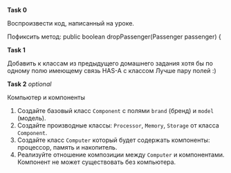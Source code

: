 **Task 0** 

Воспроизвести код, написанный на уроке.

Пофиксить метод: public boolean dropPassenger(Passenger passenger) {

**Task 1**

Добавить к классам из предыдущего домашнего задания хотя бы по одному полю имеющему связь HAS-A с классом
Лучше пару полей :)

**Task 2** _optional_

Компьютер и компоненты

1. Создайте базовый класс `Component` с полями `brand` (бренд) и `model` (модель).
2. Создайте производные классы: `Processor`, `Memory`, `Storage` от класса `Component`.
3. Создайте класс `Computer` который будет содержать компоненты: процессор, память и накопитель.
4. Реализуйте отношение композиции между `Computer` и компонентами. Компонент не может существовать без компьютера.
















